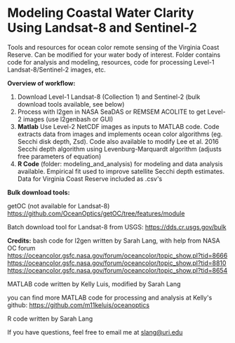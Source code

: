 # Modeling Coastal Water Clarity Using Landsat-8 and Sentinel-2
Tools and resources for ocean color remote sensing of the Virginia Coast Reserve. Can be modified for your water body of interest. Folder contains code for analysis and modeling, resources, code for processing Level-1 Landsat-8/Sentinel-2 images, etc.

**Overview of workflow:**
1. Download Level-1 Landsat-8 (Collection 1) and Sentinel-2 (bulk download tools available, see below)
2. Process with l2gen in NASA SeaDAS or REMSEM ACOLITE to get Level-2 images (use l2genbash or GUI)
3. **Matlab** Use Level-2 NetCDF images as inputs to MATLAB code. Code extracts data from images and implements ocean color algorithms (eg. Secchi disk depth, Zsd). Code also available to modify Lee et al. 2016 Secchi depth algorithm using Levenburg-Marquardt algorithm (adjusts free parameters of equation)
4. **R Code** (folder: modeling_and_analysis) for modeling and data analysis available. Empirical fit used to improve satellite Secchi depth estimates. Data for Virginia Coast Reserve included as .csv's

**Bulk download tools:**

getOC (not available for Landsat-8) https://github.com/OceanOptics/getOC/tree/features/module

Batch download tool for Landsat-8 from USGS: https://dds.cr.usgs.gov/bulk


**Credits:**
bash code for l2gen written by Sarah Lang, with help from NASA OC forum
https://oceancolor.gsfc.nasa.gov/forum/oceancolor/topic_show.pl?tid=8666 
https://oceancolor.gsfc.nasa.gov/forum/oceancolor/topic_show.pl?tid=8810 
https://oceancolor.gsfc.nasa.gov/forum/oceancolor/topic_show.pl?tid=8654 

MATLAB code written by Kelly Luis, modified by Sarah Lang

you can find more MATLAB code for processing and analysis at Kelly's github: https://github.com/m11keluis/oceanoptics

R code written by Sarah Lang

If you have questions, feel free to email me at slang@uri.edu
